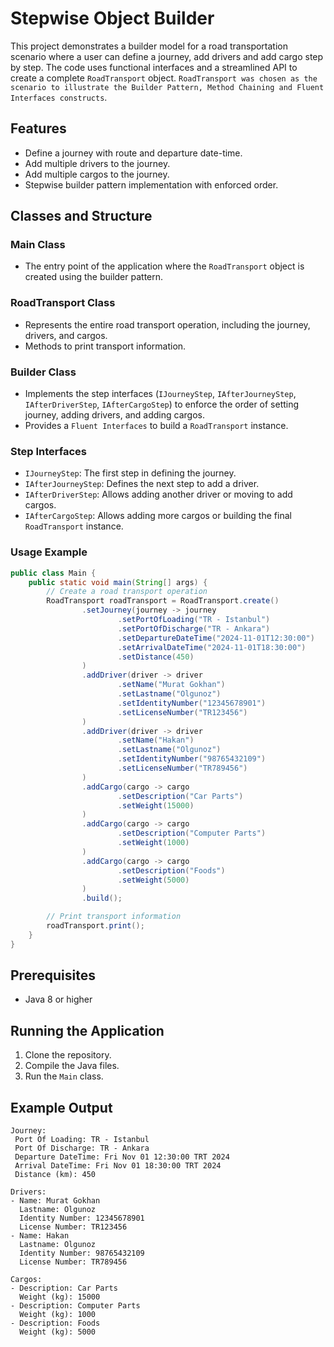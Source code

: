 # Stepwise Object Builder

This project demonstrates a builder model for a road transportation scenario where a user can define a journey, add drivers and add cargo step by step. The code uses functional interfaces and a streamlined API to create a complete `RoadTransport` object. `RoadTransport was chosen as the scenario to illustrate the Builder Pattern, Method Chaining and Fluent Interfaces constructs`.

## Features
- Define a journey with route and departure date-time.
- Add multiple drivers to the journey.
- Add multiple cargos to the journey.
- Stepwise builder pattern implementation with enforced order.

## Classes and Structure
### Main Class
- The entry point of the application where the `RoadTransport` object is created using the builder pattern.

### RoadTransport Class
- Represents the entire road transport operation, including the journey, drivers, and cargos.
- Methods to print transport information.

### Builder Class
- Implements the step interfaces (`IJourneyStep`, `IAfterJourneyStep`, `IAfterDriverStep`, `IAfterCargoStep`) to enforce the order of setting journey, adding drivers, and adding cargos.
- Provides a `Fluent Interfaces` to build a `RoadTransport` instance.

### Step Interfaces
- `IJourneyStep`: The first step in defining the journey.
- `IAfterJourneyStep`: Defines the next step to add a driver.
- `IAfterDriverStep`: Allows adding another driver or moving to add cargos.
- `IAfterCargoStep`: Allows adding more cargos or building the final `RoadTransport` instance.

### Usage Example
```java
public class Main {
    public static void main(String[] args) {
        // Create a road transport operation
        RoadTransport roadTransport = RoadTransport.create()
                .setJourney(journey -> journey
                        .setPortOfLoading("TR - Istanbul")
                        .setPortOfDischarge("TR - Ankara")
                        .setDepartureDateTime("2024-11-01T12:30:00")
                        .setArrivalDateTime("2024-11-01T18:30:00")
                        .setDistance(450)
                )
                .addDriver(driver -> driver
                        .setName("Murat Gokhan")
                        .setLastname("Olgunoz")
                        .setIdentityNumber("12345678901")
                        .setLicenseNumber("TR123456")
                )
                .addDriver(driver -> driver
                        .setName("Hakan")
                        .setLastname("Olgunoz")
                        .setIdentityNumber("98765432109")
                        .setLicenseNumber("TR789456")
                )
                .addCargo(cargo -> cargo
                        .setDescription("Car Parts")
                        .setWeight(15000)
                )
                .addCargo(cargo -> cargo
                        .setDescription("Computer Parts")
                        .setWeight(1000)
                )
                .addCargo(cargo -> cargo
                        .setDescription("Foods")
                        .setWeight(5000)
                )
                .build();

        // Print transport information
        roadTransport.print();
    }
}
```

## Prerequisites
- Java 8 or higher

## Running the Application
1. Clone the repository.
2. Compile the Java files.
3. Run the `Main` class.

## Example Output
```
Journey:
 Port Of Loading: TR - Istanbul
 Port Of Discharge: TR - Ankara
 Departure DateTime: Fri Nov 01 12:30:00 TRT 2024
 Arrival DateTime: Fri Nov 01 18:30:00 TRT 2024
 Distance (km): 450

Drivers:
- Name: Murat Gokhan
  Lastname: Olgunoz
  Identity Number: 12345678901
  License Number: TR123456
- Name: Hakan
  Lastname: Olgunoz
  Identity Number: 98765432109
  License Number: TR789456

Cargos:
- Description: Car Parts
  Weight (kg): 15000
- Description: Computer Parts
  Weight (kg): 1000
- Description: Foods
  Weight (kg): 5000
```
